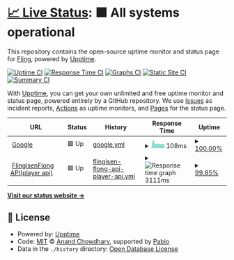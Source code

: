 # [📈 Live Status](https://demo.upptime.js.org): <!--live status--> **🟩 All systems operational**

This repository contains the open-source uptime monitor and status page for [Fling](https://demo.upptime.js.org), powered by [Upptime](https://github.com/upptime/upptime).

[![Uptime CI](https://github.com/FlingisenFlong/upptime/workflows/Uptime%20CI/badge.svg)](https://github.com/FlingisenFlong/upptime/actions?query=workflow%3A%22Uptime+CI%22)
[![Response Time CI](https://github.com/FlingisenFlong/upptime/workflows/Response%20Time%20CI/badge.svg)](https://github.com/FlingisenFlong/upptime/actions?query=workflow%3A%22Response+Time+CI%22)
[![Graphs CI](https://github.com/FlingisenFlong/upptime/workflows/Graphs%20CI/badge.svg)](https://github.com/FlingisenFlong/upptime/actions?query=workflow%3A%22Graphs+CI%22)
[![Static Site CI](https://github.com/FlingisenFlong/upptime/workflows/Static%20Site%20CI/badge.svg)](https://github.com/FlingisenFlong/upptime/actions?query=workflow%3A%22Static+Site+CI%22)
[![Summary CI](https://github.com/FlingisenFlong/upptime/workflows/Summary%20CI/badge.svg)](https://github.com/FlingisenFlong/upptime/actions?query=workflow%3A%22Summary+CI%22)

With [Upptime](https://upptime.js.org), you can get your own unlimited and free uptime monitor and status page, powered entirely by a GitHub repository. We use [Issues](https://github.com/FlingisenFlong/upptime/issues) as incident reports, [Actions](https://github.com/FlingisenFlong/upptime/actions) as uptime monitors, and [Pages](https://demo.upptime.js.org) for the status page.

<!--start: status pages-->
<!-- This summary is generated by Upptime (https://github.com/upptime/upptime) -->
<!-- Do not edit this manually, your changes will be overwritten -->
<!-- prettier-ignore -->
| URL | Status | History | Response Time | Uptime |
| --- | ------ | ------- | ------------- | ------ |
| <img alt="" src="https://icons.duckduckgo.com/ip3/www.google.com.ico" height="13"> [Google](https://www.google.com) | 🟩 Up | [google.yml](https://github.com/FlingisenFlong/uptime/commits/HEAD/history/google.yml) | <details><summary><img alt="Response time graph" src="./graphs/google/response-time-week.png" height="20"> 108ms</summary><br><a href="https://demo.upptime.js.org/history/google"><img alt="Response time 105" src="https://img.shields.io/endpoint?url=https%3A%2F%2Fraw.githubusercontent.com%2FFlingisenFlong%2Fuptime%2FHEAD%2Fapi%2Fgoogle%2Fresponse-time.json"></a><br><a href="https://demo.upptime.js.org/history/google"><img alt="24-hour response time 97" src="https://img.shields.io/endpoint?url=https%3A%2F%2Fraw.githubusercontent.com%2FFlingisenFlong%2Fuptime%2FHEAD%2Fapi%2Fgoogle%2Fresponse-time-day.json"></a><br><a href="https://demo.upptime.js.org/history/google"><img alt="7-day response time 108" src="https://img.shields.io/endpoint?url=https%3A%2F%2Fraw.githubusercontent.com%2FFlingisenFlong%2Fuptime%2FHEAD%2Fapi%2Fgoogle%2Fresponse-time-week.json"></a><br><a href="https://demo.upptime.js.org/history/google"><img alt="30-day response time 101" src="https://img.shields.io/endpoint?url=https%3A%2F%2Fraw.githubusercontent.com%2FFlingisenFlong%2Fuptime%2FHEAD%2Fapi%2Fgoogle%2Fresponse-time-month.json"></a><br><a href="https://demo.upptime.js.org/history/google"><img alt="1-year response time 105" src="https://img.shields.io/endpoint?url=https%3A%2F%2Fraw.githubusercontent.com%2FFlingisenFlong%2Fuptime%2FHEAD%2Fapi%2Fgoogle%2Fresponse-time-year.json"></a></details> | <details><summary><a href="https://demo.upptime.js.org/history/google">100.00%</a></summary><a href="https://demo.upptime.js.org/history/google"><img alt="All-time uptime 100.00%" src="https://img.shields.io/endpoint?url=https%3A%2F%2Fraw.githubusercontent.com%2FFlingisenFlong%2Fuptime%2FHEAD%2Fapi%2Fgoogle%2Fuptime.json"></a><br><a href="https://demo.upptime.js.org/history/google"><img alt="24-hour uptime 100.00%" src="https://img.shields.io/endpoint?url=https%3A%2F%2Fraw.githubusercontent.com%2FFlingisenFlong%2Fuptime%2FHEAD%2Fapi%2Fgoogle%2Fuptime-day.json"></a><br><a href="https://demo.upptime.js.org/history/google"><img alt="7-day uptime 100.00%" src="https://img.shields.io/endpoint?url=https%3A%2F%2Fraw.githubusercontent.com%2FFlingisenFlong%2Fuptime%2FHEAD%2Fapi%2Fgoogle%2Fuptime-week.json"></a><br><a href="https://demo.upptime.js.org/history/google"><img alt="30-day uptime 100.00%" src="https://img.shields.io/endpoint?url=https%3A%2F%2Fraw.githubusercontent.com%2FFlingisenFlong%2Fuptime%2FHEAD%2Fapi%2Fgoogle%2Fuptime-month.json"></a><br><a href="https://demo.upptime.js.org/history/google"><img alt="1-year uptime 100.00%" src="https://img.shields.io/endpoint?url=https%3A%2F%2Fraw.githubusercontent.com%2FFlingisenFlong%2Fuptime%2FHEAD%2Fapi%2Fgoogle%2Fuptime-year.json"></a></details>
| <img alt="" src="https://icons.duckduckgo.com/ip3/api.flingisenflong.com.ico" height="13"> [FlingisenFlong API(player api)](https://api.flingisenflong.com) | 🟩 Up | [flingisen-flong-api-player-api.yml](https://github.com/FlingisenFlong/uptime/commits/HEAD/history/flingisen-flong-api-player-api.yml) | <details><summary><img alt="Response time graph" src="./graphs/flingisen-flong-api-player-api/response-time-week.png" height="20"> 3111ms</summary><br><a href="https://demo.upptime.js.org/history/flingisen-flong-api-player-api"><img alt="Response time 2955" src="https://img.shields.io/endpoint?url=https%3A%2F%2Fraw.githubusercontent.com%2FFlingisenFlong%2Fuptime%2FHEAD%2Fapi%2Fflingisen-flong-api-player-api%2Fresponse-time.json"></a><br><a href="https://demo.upptime.js.org/history/flingisen-flong-api-player-api"><img alt="24-hour response time 805" src="https://img.shields.io/endpoint?url=https%3A%2F%2Fraw.githubusercontent.com%2FFlingisenFlong%2Fuptime%2FHEAD%2Fapi%2Fflingisen-flong-api-player-api%2Fresponse-time-day.json"></a><br><a href="https://demo.upptime.js.org/history/flingisen-flong-api-player-api"><img alt="7-day response time 3111" src="https://img.shields.io/endpoint?url=https%3A%2F%2Fraw.githubusercontent.com%2FFlingisenFlong%2Fuptime%2FHEAD%2Fapi%2Fflingisen-flong-api-player-api%2Fresponse-time-week.json"></a><br><a href="https://demo.upptime.js.org/history/flingisen-flong-api-player-api"><img alt="30-day response time 2955" src="https://img.shields.io/endpoint?url=https%3A%2F%2Fraw.githubusercontent.com%2FFlingisenFlong%2Fuptime%2FHEAD%2Fapi%2Fflingisen-flong-api-player-api%2Fresponse-time-month.json"></a><br><a href="https://demo.upptime.js.org/history/flingisen-flong-api-player-api"><img alt="1-year response time 2955" src="https://img.shields.io/endpoint?url=https%3A%2F%2Fraw.githubusercontent.com%2FFlingisenFlong%2Fuptime%2FHEAD%2Fapi%2Fflingisen-flong-api-player-api%2Fresponse-time-year.json"></a></details> | <details><summary><a href="https://demo.upptime.js.org/history/flingisen-flong-api-player-api">99.85%</a></summary><a href="https://demo.upptime.js.org/history/flingisen-flong-api-player-api"><img alt="All-time uptime 99.63%" src="https://img.shields.io/endpoint?url=https%3A%2F%2Fraw.githubusercontent.com%2FFlingisenFlong%2Fuptime%2FHEAD%2Fapi%2Fflingisen-flong-api-player-api%2Fuptime.json"></a><br><a href="https://demo.upptime.js.org/history/flingisen-flong-api-player-api"><img alt="24-hour uptime 100.00%" src="https://img.shields.io/endpoint?url=https%3A%2F%2Fraw.githubusercontent.com%2FFlingisenFlong%2Fuptime%2FHEAD%2Fapi%2Fflingisen-flong-api-player-api%2Fuptime-day.json"></a><br><a href="https://demo.upptime.js.org/history/flingisen-flong-api-player-api"><img alt="7-day uptime 99.85%" src="https://img.shields.io/endpoint?url=https%3A%2F%2Fraw.githubusercontent.com%2FFlingisenFlong%2Fuptime%2FHEAD%2Fapi%2Fflingisen-flong-api-player-api%2Fuptime-week.json"></a><br><a href="https://demo.upptime.js.org/history/flingisen-flong-api-player-api"><img alt="30-day uptime 99.63%" src="https://img.shields.io/endpoint?url=https%3A%2F%2Fraw.githubusercontent.com%2FFlingisenFlong%2Fuptime%2FHEAD%2Fapi%2Fflingisen-flong-api-player-api%2Fuptime-month.json"></a><br><a href="https://demo.upptime.js.org/history/flingisen-flong-api-player-api"><img alt="1-year uptime 99.63%" src="https://img.shields.io/endpoint?url=https%3A%2F%2Fraw.githubusercontent.com%2FFlingisenFlong%2Fuptime%2FHEAD%2Fapi%2Fflingisen-flong-api-player-api%2Fuptime-year.json"></a></details>

<!--end: status pages-->

[**Visit our status website →**](https://demo.upptime.js.org)

## 📄 License

- Powered by: [Upptime](https://github.com/upptime/upptime)
- Code: [MIT](./LICENSE) © [Anand Chowdhary](https://anandchowdhary.com), supported by [Pabio](https://pabio.com)
- Data in the `./history` directory: [Open Database License](https://opendatacommons.org/licenses/odbl/1-0/)
